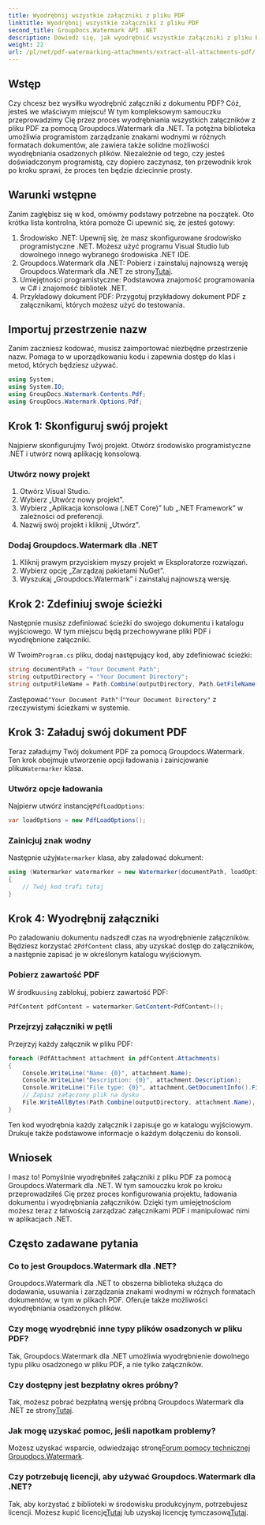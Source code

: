 ```yaml
---
title: Wyodrębnij wszystkie załączniki z pliku PDF
linktitle: Wyodrębnij wszystkie załączniki z pliku PDF
second_title: GroupDocs.Watermark API .NET
description: Dowiedz się, jak wyodrębnić wszystkie załączniki z pliku PDF za pomocą Groupdocs.Watermark dla .NET. Postępuj zgodnie z naszym przewodnikiem krok po kroku, aby uzyskać bezproblemowy proces ekstrakcji.
weight: 22
url: /pl/net/pdf-watermarking-attachments/extract-all-attachments-pdf/
---
```

## Wstęp
Czy chcesz bez wysiłku wyodrębnić załączniki z dokumentu PDF? Cóż, jesteś we właściwym miejscu! W tym kompleksowym samouczku przeprowadzimy Cię przez proces wyodrębniania wszystkich załączników z pliku PDF za pomocą Groupdocs.Watermark dla .NET. Ta potężna biblioteka umożliwia programistom zarządzanie znakami wodnymi w różnych formatach dokumentów, ale zawiera także solidne możliwości wyodrębniania osadzonych plików. Niezależnie od tego, czy jesteś doświadczonym programistą, czy dopiero zaczynasz, ten przewodnik krok po kroku sprawi, że proces ten będzie dziecinnie prosty.
## Warunki wstępne
Zanim zagłębisz się w kod, omówmy podstawy potrzebne na początek. Oto krótka lista kontrolna, która pomoże Ci upewnić się, że jesteś gotowy:
1. Środowisko .NET: Upewnij się, że masz skonfigurowane środowisko programistyczne .NET. Możesz użyć programu Visual Studio lub dowolnego innego wybranego środowiska .NET IDE.
2.  Groupdocs.Watermark dla .NET: Pobierz i zainstaluj najnowszą wersję Groupdocs.Watermark dla .NET ze strony[Tutaj](https://releases.groupdocs.com/Watermark/net/).
3. Umiejętności programistyczne: Podstawowa znajomość programowania w C# i znajomość bibliotek .NET.
4. Przykładowy dokument PDF: Przygotuj przykładowy dokument PDF z załącznikami, których możesz użyć do testowania.
## Importuj przestrzenie nazw
Zanim zaczniesz kodować, musisz zaimportować niezbędne przestrzenie nazw. Pomaga to w uporządkowaniu kodu i zapewnia dostęp do klas i metod, których będziesz używać.
```csharp
using System;
using System.IO;
using GroupDocs.Watermark.Contents.Pdf;
using GroupDocs.Watermark.Options.Pdf;
```
## Krok 1: Skonfiguruj swój projekt
Najpierw skonfigurujmy Twój projekt. Otwórz środowisko programistyczne .NET i utwórz nową aplikację konsolową.
### Utwórz nowy projekt
1. Otwórz Visual Studio.
2. Wybierz „Utwórz nowy projekt”.
3. Wybierz „Aplikacja konsolowa (.NET Core)” lub „.NET Framework” w zależności od preferencji.
4. Nazwij swój projekt i kliknij „Utwórz”.
### Dodaj Groupdocs.Watermark dla .NET
1. Kliknij prawym przyciskiem myszy projekt w Eksploratorze rozwiązań.
2. Wybierz opcję „Zarządzaj pakietami NuGet”.
3. Wyszukaj „Groupdocs.Watermark” i zainstaluj najnowszą wersję.
## Krok 2: Zdefiniuj swoje ścieżki
Następnie musisz zdefiniować ścieżki do swojego dokumentu i katalogu wyjściowego. W tym miejscu będą przechowywane pliki PDF i wyodrębnione załączniki.

 W Twoim`Program.cs` pliku, dodaj następujący kod, aby zdefiniować ścieżki:
```csharp
string documentPath = "Your Document Path";
string outputDirectory = "Your Document Directory";
string outputFileName = Path.Combine(outputDirectory, Path.GetFileName(documentPath));
```
 Zastępować`"Your Document Path"` I`"Your Document Directory"` z rzeczywistymi ścieżkami w systemie.
## Krok 3: Załaduj swój dokument PDF
 Teraz załadujmy Twój dokument PDF za pomocą Groupdocs.Watermark. Ten krok obejmuje utworzenie opcji ładowania i zainicjowanie pliku`Watermarker` klasa.
### Utwórz opcje ładowania
 Najpierw utwórz instancję`PdfLoadOptions`:
```csharp
var loadOptions = new PdfLoadOptions();
```
### Zainicjuj znak wodny
 Następnie użyj`Watermarker` klasa, aby załadować dokument:
```csharp
using (Watermarker watermarker = new Watermarker(documentPath, loadOptions))
{
    // Twój kod trafi tutaj
}
```
## Krok 4: Wyodrębnij załączniki
Po załadowaniu dokumentu nadszedł czas na wyodrębnienie załączników. Będziesz korzystać z`PdfContent` class, aby uzyskać dostęp do załączników, a następnie zapisać je w określonym katalogu wyjściowym.
### Pobierz zawartość PDF
 W środku`using` zablokuj, pobierz zawartość PDF:
```csharp
PdfContent pdfContent = watermarker.GetContent<PdfContent>();
```
### Przejrzyj załączniki w pętli
Przejrzyj każdy załącznik w pliku PDF:
```csharp
foreach (PdfAttachment attachment in pdfContent.Attachments)
{
    Console.WriteLine("Name: {0}", attachment.Name);
    Console.WriteLine("Description: {0}", attachment.Description);
    Console.WriteLine("File type: {0}", attachment.GetDocumentInfo().FileType);
    // Zapisz załączony plik na dysku
    File.WriteAllBytes(Path.Combine(outputDirectory, attachment.Name), attachment.Content);
}
```
Ten kod wyodrębnia każdy załącznik i zapisuje go w katalogu wyjściowym. Drukuje także podstawowe informacje o każdym dołączeniu do konsoli.
## Wniosek
I masz to! Pomyślnie wyodrębniłeś załączniki z pliku PDF za pomocą Groupdocs.Watermark dla .NET. W tym samouczku krok po kroku przeprowadziłeś Cię przez proces konfigurowania projektu, ładowania dokumentu i wyodrębniania załączników. Dzięki tym umiejętnościom możesz teraz z łatwością zarządzać załącznikami PDF i manipulować nimi w aplikacjach .NET.
## Często zadawane pytania
### Co to jest Groupdocs.Watermark dla .NET?
Groupdocs.Watermark dla .NET to obszerna biblioteka służąca do dodawania, usuwania i zarządzania znakami wodnymi w różnych formatach dokumentów, w tym w plikach PDF. Oferuje także możliwości wyodrębniania osadzonych plików.
### Czy mogę wyodrębnić inne typy plików osadzonych w pliku PDF?
Tak, Groupdocs.Watermark dla .NET umożliwia wyodrębnienie dowolnego typu pliku osadzonego w pliku PDF, a nie tylko załączników.
### Czy dostępny jest bezpłatny okres próbny?
 Tak, możesz pobrać bezpłatną wersję próbną Groupdocs.Watermark dla .NET ze strony[Tutaj](https://releases.groupdocs.com/).
### Jak mogę uzyskać pomoc, jeśli napotkam problemy?
 Możesz uzyskać wsparcie, odwiedzając stronę[Forum pomocy technicznej Groupdocs.Watermark](https://forum.groupdocs.com/c/watermark/19).
### Czy potrzebuję licencji, aby używać Groupdocs.Watermark dla .NET?
 Tak, aby korzystać z biblioteki w środowisku produkcyjnym, potrzebujesz licencji. Możesz kupić licencję[Tutaj](https://purchase.groupdocs.com/buy) lub uzyskaj licencję tymczasową[Tutaj](https://purchase.groupdocs.com/temporary-license/).